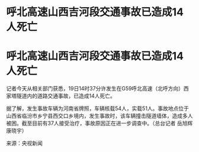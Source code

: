 # 呼北高速山西吉河段交通事故已造成14人死亡

# 呼北高速山西吉河段交通事故已造成14人死亡

记者今天从相关部门获悉，19日14时37分许发生在G59呼北高速（北呼方向）西家塔隧道内的道路交通事故，已造成14人死亡。

据了解，发生事故车辆为河南省牌照，车辆核载54人，实载51人。事故地点位于山西省临汾市乡宁县西交口乡境内，发生事故时，该车辆撞击隧道墙体，造成多人被困。截至目前有37人接受治疗，事故原因正在进一步调查中。（总台记者
岳旭辉 康晓宇）

来源：央视新闻

